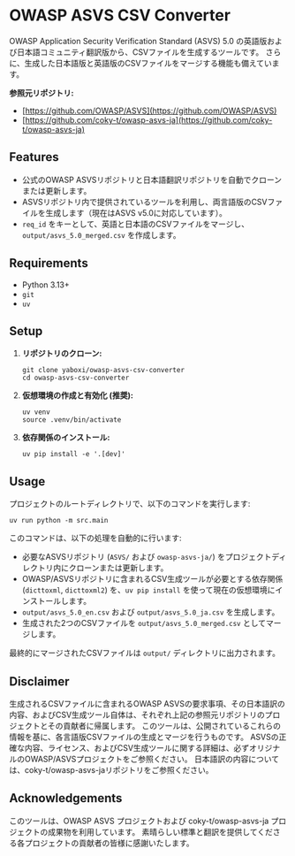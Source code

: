 # OWASP ASVS CSV Converter

OWASP Application Security Verification Standard (ASVS) 5.0 の英語版および日本語コミュニティ翻訳版から、CSVファイルを生成するツールです。
さらに、生成した日本語版と英語版のCSVファイルをマージする機能も備えています。

**参照元リポジトリ:**

-   [https://github.com/OWASP/ASVS](https://github.com/OWASP/ASVS)
-   [https://github.com/coky-t/owasp-asvs-ja](https://github.com/coky-t/owasp-asvs-ja)

## Features

-   公式のOWASP ASVSリポジトリと日本語翻訳リポジトリを自動でクローンまたは更新します。
-   ASVSリポジトリ内で提供されているツールを利用し、両言語版のCSVファイルを生成します（現在はASVS v5.0に対応しています）。
-   `req_id` をキーとして、英語と日本語のCSVファイルをマージし、`output/asvs_5.0_merged.csv` を作成します。

## Requirements

-   Python 3.13+
-   `git`
-   `uv`

## Setup

1.  **リポジトリのクローン:**
    ```shell
    git clone yaboxi/owasp-asvs-csv-converter
    cd owasp-asvs-csv-converter
    ```

2.  **仮想環境の作成と有効化 (推奨):**
    ```shell
    uv venv
    source .venv/bin/activate
    ```

3.  **依存関係のインストール:**
    ```shell
    uv pip install -e '.[dev]'
    ```

## Usage

プロジェクトのルートディレクトリで、以下のコマンドを実行します:

```shell
uv run python -m src.main
```

このコマンドは、以下の処理を自動的に行います:
-   必要なASVSリポジトリ (`ASVS/` および `owasp-asvs-ja/`) をプロジェクトディレクトリ内にクローンまたは更新します。
-   OWASP/ASVSリポジトリに含まれるCSV生成ツールが必要とする依存関係 (`dicttoxml`, `dicttoxml2`) を、`uv pip install` を使って現在の仮想環境にインストールします。
-   `output/asvs_5.0_en.csv` および `output/asvs_5.0_ja.csv` を生成します。
-   生成された2つのCSVファイルを `output/asvs_5.0_merged.csv` としてマージします。

最終的にマージされたCSVファイルは `output/` ディレクトリに出力されます。

## Disclaimer

生成されるCSVファイルに含まれるOWASP ASVSの要求事項、その日本語訳の内容、およびCSV生成ツール自体は、それぞれ上記の参照元リポジトリのプロジェクトとその貢献者に帰属します。
このツールは、公開されているこれらの情報を基に、各言語版CSVファイルの生成とマージを行うものです。
ASVSの正確な内容、ライセンス、およびCSV生成ツールに関する詳細は、必ずオリジナルのOWASP/ASVSプロジェクトをご参照ください。
日本語訳の内容については、coky-t/owasp-asvs-jaリポジトリをご参照ください。

## Acknowledgements

このツールは、OWASP ASVS プロジェクトおよび coky-t/owasp-asvs-ja プロジェクトの成果物を利用しています。
素晴らしい標準と翻訳を提供してくださる各プロジェクトの貢献者の皆様に感謝いたします。